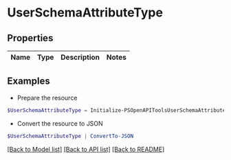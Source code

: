 # UserSchemaAttributeType
## Properties

Name | Type | Description | Notes
------------ | ------------- | ------------- | -------------

## Examples

- Prepare the resource
```powershell
$UserSchemaAttributeType = Initialize-PSOpenAPIToolsUserSchemaAttributeType 
```

- Convert the resource to JSON
```powershell
$UserSchemaAttributeType | ConvertTo-JSON
```

[[Back to Model list]](../README.md#documentation-for-models) [[Back to API list]](../README.md#documentation-for-api-endpoints) [[Back to README]](../README.md)

